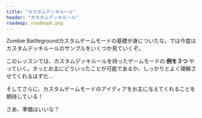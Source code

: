 ```yaml
---
title: "カスタムデッキルール"
header: "カスタムデッキルール"
roadmap: roadmap6.png
---
```


Zombie Battlegroundカスタムゲームモードの基礎が身についたな。では今度はカスタムデッキルールのサンプルをいくつか見ていくぞ。

このレッスンでは、カスタムデッキルールを持ったゲームモードの **例を３つ** やっていく。きっとお主にどういったことが可能であるか、しっかりとよく理解させてくれるはずだ...

そしてさらに、カスタムゲームモードのアイディアをお主に与えてくれることを期待している！

さあ、準備はいいな？
